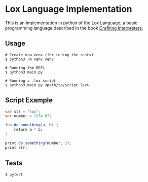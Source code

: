 # Lox Language Implementation

This is an implementation in python of the Lox Language, a basic programming language described in the book [Crafiting Interpreters](https://craftinginterpreters.com/).

## Usage 

```shell
# Create new venv (for runing the tests)
$ python3 -m venv venv

# Running the REPL
$ python3 main.py

# Running a .lox script
$ python3 main.py <path/to/script.lox>
```

## Script Example

```csharp
var str = "lox";
var number = 1234.67;

fun do_something(a, b) {
    return a * b;
}

print do_something(number, 2);
print str;
```

## Tests

```shell
$ pytest
```